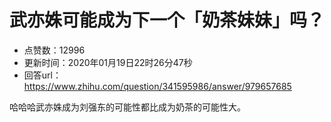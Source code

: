 # 武亦姝可能成为下一个「奶茶妹妹」吗？
- 点赞数：12996
- 更新时间：2020年01月19日22时26分47秒
- 回答url：https://www.zhihu.com/question/341595986/answer/979657685
<body>
 <p data-pid="Y7k4URWm">哈哈哈武亦姝成为刘强东的可能性都比成为奶茶的可能性大。</p>
</body>